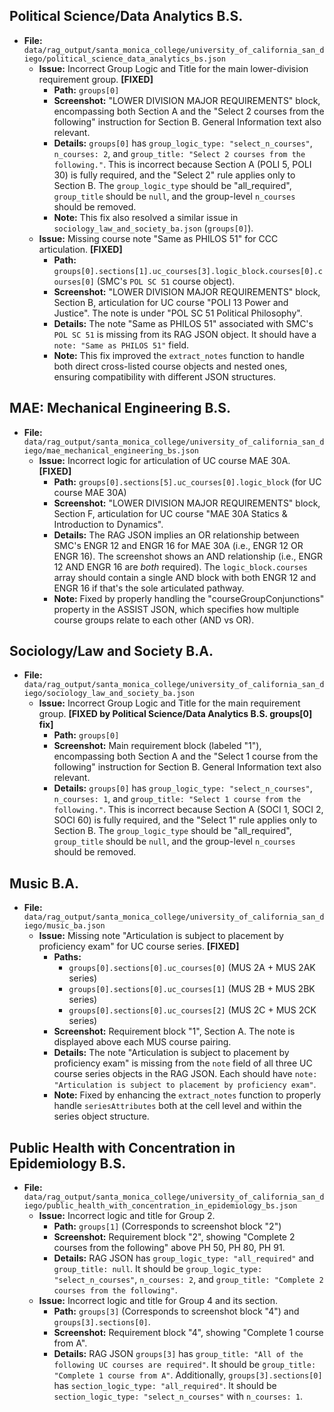 ## Political Science/Data Analytics B.S.

*   **File:** `data/rag_output/santa_monica_college/university_of_california_san_diego/political_science_data_analytics_bs.json`
    *   **Issue:** Incorrect Group Logic and Title for the main lower-division requirement group. **[FIXED]**
        *   **Path:** `groups[0]`
        *   **Screenshot:** "LOWER DIVISION MAJOR REQUIREMENTS" block, encompassing both Section A and the "Select 2 courses from the following" instruction for Section B. General Information text also relevant.
        *   **Details:** `groups[0]` has `group_logic_type: "select_n_courses"`, `n_courses: 2`, and `group_title: "Select 2 courses from the following."`. This is incorrect because Section A (POLI 5, POLI 30) is fully required, and the "Select 2" rule applies only to Section B. The `group_logic_type` should be "all_required", `group_title` should be `null`, and the group-level `n_courses` should be removed.
        *   **Note:** This fix also resolved a similar issue in `sociology_law_and_society_ba.json` (`groups[0]`).
    *   **Issue:** Missing course note "Same as PHILOS 51" for CCC articulation. **[FIXED]**
        *   **Path:** `groups[0].sections[1].uc_courses[3].logic_block.courses[0].courses[0]` (SMC's `POL SC 51` course object).
        *   **Screenshot:** "LOWER DIVISION MAJOR REQUIREMENTS" block, Section B, articulation for UC course "POLI 13 Power and Justice". The note is under "POL SC 51 Political Philosophy".
        *   **Details:** The note "Same as PHILOS 51" associated with SMC's `POL SC 51` is missing from its RAG JSON object. It should have a `note: "Same as PHILOS 51"` field.
        *   **Note:** This fix improved the `extract_notes` function to handle both direct cross-listed course objects and nested ones, ensuring compatibility with different JSON structures.

## MAE: Mechanical Engineering B.S.

*   **File:** `data/rag_output/santa_monica_college/university_of_california_san_diego/mae_mechanical_engineering_bs.json`
    *   **Issue:** Incorrect logic for articulation of UC course MAE 30A. **[FIXED]**
        *   **Path:** `groups[0].sections[5].uc_courses[0].logic_block` (for UC course MAE 30A)
        *   **Screenshot:** "LOWER DIVISION MAJOR REQUIREMENTS" block, Section F, articulation for UC course "MAE 30A Statics & Introduction to Dynamics".
        *   **Details:** The RAG JSON implies an OR relationship between SMC's ENGR 12 and ENGR 16 for MAE 30A (i.e., ENGR 12 OR ENGR 16). The screenshot shows an AND relationship (i.e., ENGR 12 AND ENGR 16 are *both* required). The `logic_block.courses` array should contain a single AND block with both ENGR 12 and ENGR 16 if that's the sole articulated pathway.
        *   **Note:** Fixed by properly handling the "courseGroupConjunctions" property in the ASSIST JSON, which specifies how multiple course groups relate to each other (AND vs OR).

## Sociology/Law and Society B.A.

*   **File:** `data/rag_output/santa_monica_college/university_of_california_san_diego/sociology_law_and_society_ba.json`
    *   **Issue:** Incorrect Group Logic and Title for the main requirement group. **[FIXED by Political Science/Data Analytics B.S. groups[0] fix]**
        *   **Path:** `groups[0]`
        *   **Screenshot:** Main requirement block (labeled "1"), encompassing both Section A and the "Select 1 course from the following" instruction for Section B. General Information text also relevant.
        *   **Details:** `groups[0]` has `group_logic_type: "select_n_courses"`, `n_courses: 1`, and `group_title: "Select 1 course from the following."`. This is incorrect because Section A (SOCI 1, SOCI 2, SOCI 60) is fully required, and the "Select 1" rule applies only to Section B. The `group_logic_type` should be "all_required", `group_title` should be `null`, and the group-level `n_courses` should be removed.

## Music B.A.

*   **File:** `data/rag_output/santa_monica_college/university_of_california_san_diego/music_ba.json`
    *   **Issue:** Missing note "Articulation is subject to placement by proficiency exam" for UC course series. **[FIXED]**
        *   **Paths:**
            *   `groups[0].sections[0].uc_courses[0]` (MUS 2A + MUS 2AK series)
            *   `groups[0].sections[0].uc_courses[1]` (MUS 2B + MUS 2BK series)
            *   `groups[0].sections[0].uc_courses[2]` (MUS 2C + MUS 2CK series)
        *   **Screenshot:** Requirement block "1", Section A. The note is displayed above each MUS course pairing.
        *   **Details:** The note "Articulation is subject to placement by proficiency exam" is missing from the `note` field of all three UC course series objects in the RAG JSON. Each should have `note: "Articulation is subject to placement by proficiency exam"`.
        *   **Note:** Fixed by enhancing the `extract_notes` function to properly handle `seriesAttributes` both at the cell level and within the series object structure.

## Public Health with Concentration in Epidemiology B.S.

*   **File:** `data/rag_output/santa_monica_college/university_of_california_san_diego/public_health_with_concentration_in_epidemiology_bs.json`
    *   **Issue:** Incorrect logic and title for Group 2.
        *   **Path:** `groups[1]` (Corresponds to screenshot block "2")
        *   **Screenshot:** Requirement block "2", showing "Complete 2 courses from the following" above PH 50, PH 80, PH 91.
        *   **Details:** RAG JSON has `group_logic_type: "all_required"` and `group_title: null`. It should be `group_logic_type: "select_n_courses"`, `n_courses: 2`, and `group_title: "Complete 2 courses from the following"`.
    *   **Issue:** Incorrect logic and title for Group 4 and its section.
        *   **Path:** `groups[3]` (Corresponds to screenshot block "4") and `groups[3].sections[0]`.
        *   **Screenshot:** Requirement block "4", showing "Complete 1 course from A".
        *   **Details:** RAG JSON `groups[3]` has `group_title: "All of the following UC courses are required"`. It should be `group_title: "Complete 1 course from A"`. Additionally, `groups[3].sections[0]` has `section_logic_type: "all_required"`. It should be `section_logic_type: "select_n_courses"` with `n_courses: 1`.
